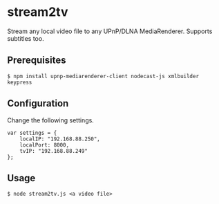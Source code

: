 # stream2tv
Stream any local video file to any UPnP/DLNA MediaRenderer. Supports subtitles too.

## Prerequisites
```
$ npm install upnp-mediarenderer-client nodecast-js xmlbuilder keypress
```
## Configuration
Change the following settings.
```
var settings = { 
	localIP: "192.168.88.250",
	localPort: 8000,
	tvIP: "192.168.88.249"
};
```
## Usage
```
$ node stream2tv.js <a video file>
```
